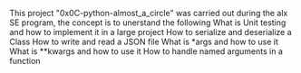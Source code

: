 This project "0x0C-python-almost_a_circle" was carried out during the alx SE program,
the concept is to unerstand the following
What is Unit testing and how to implement it in a large project
How to serialize and deserialize a Class
How to write and read a JSON file
What is *args and how to use it
What is **kwargs and how to use it
How to handle named arguments in a function
